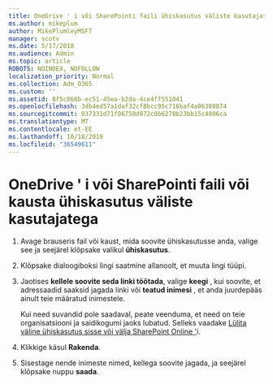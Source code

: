 ```yaml
---
title: OneDrive ' i või SharePointi faili ühiskasutus väliste kasutajatega
ms.author: mikeplum
author: MikePlumleyMSFT
manager: scotv
ms.date: 5/17/2018
ms.audience: Admin
ms.topic: article
ROBOTS: NOINDEX, NOFOLLOW
localization_priority: Normal
ms.collection: Adm_O365
ms.custom: ''
ms.assetid: 8f5c866b-ec51-45ea-b2da-4ce4ff551041
ms.openlocfilehash: 3db4ed57a1daf32cf8bcc95c716baf4a06380874
ms.sourcegitcommit: 037331d71f06750d972c0b6278b23bb15c4806ca
ms.translationtype: MT
ms.contentlocale: et-EE
ms.lasthandoff: 10/18/2019
ms.locfileid: "36549611"
---
```

# <a name="share-a-onedrive-or-sharepoint-file-or-folder-with-external-users"></a>OneDrive ' i või SharePointi faili või kausta ühiskasutus väliste kasutajatega

1. Avage brauseris fail või kaust, mida soovite ühiskasutusse anda, valige see ja seejärel klõpsake valikul **ühiskasutus**.
    
2. Klõpsake dialoogiboksi lingi saatmine allanoolt, et muuta lingi tüüpi.
    
3. Jaotises **kellele soovite seda linki töötada**, valige **keegi** , kui soovite, et adressaadid saaksid jagada linki või **teatud inimesi** , et anda juurdepääs ainult teie määratud inimestele. 
    
    Kui need suvandid pole saadaval, peate veenduma, et need on teie organisatsiooni ja saidikogumi jaoks lubatud. Selleks vaadake [Lülita väline ühiskasutus sisse või välja SharePoint Online '](https://go.microsoft.com/fwlink/?linkid=866426)i.
    
4. Klikkige käsul **Rakenda**.
    
5. Sisestage nende inimeste nimed, kellega soovite jagada, ja seejärel klõpsake nuppu **saada**.
    

